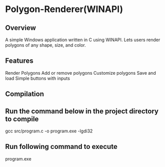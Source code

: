 # Polygon-Renderer(WINAPI)

Overview
--------

A simple Windows application written in C using WINAPI. Lets users render polygons of any shape, size, and color.


Features
--------

Render Polygons
Add or remove polygons
Customize polygons
Save and load
Simple buttons with inputs


Compilation
-----------

Run the command below in the project directory to compile
---------------------------------------------------------
gcc src/program.c -o program.exe -lgdi32

Run following command to execute
--------------------------------
program.exe


